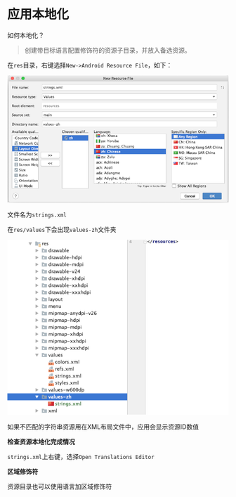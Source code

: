 # 应用本地化

如何本地化？

> 创建带目标语言配置修饰符的资源子目录，并放入备选资源。

在`res`目录，右键选择`New->Android Resource File`，如下：

![004](https://github.com/winfredzen/Android-Basic/blob/master/基础知识/images/004.png)

文件名为`strings.xml`

在`res/values`下会出现`values-zh`文件夹

![005](https://github.com/winfredzen/Android-Basic/blob/master/基础知识/images/005.png)

如果不匹配的字符串资源用在XML布局文件中，应用会显示资源ID数值



**检查资源本地化完成情况**

`strings.xml`上右键，选择`Open Translations Editor`



**区域修饰符**

资源目录也可以使用语言加区域修饰符



